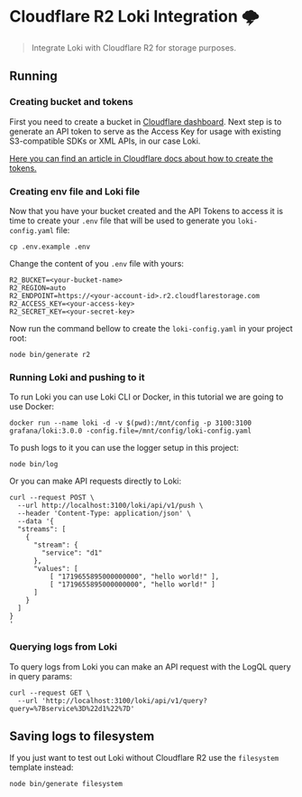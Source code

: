 # Cloudflare R2 Loki Integration 🌩️

> Integrate Loki with Cloudflare R2 for storage purposes.

## Running

### Creating bucket and tokens

First you need to create a bucket in [Cloudflare dashboard](https://dash.cloudflare.com/). Next step is to generate an API token to serve as the Access Key for usage with existing S3-compatible SDKs or XML APIs, in our case Loki.

[Here you can find an article in Cloudflare docs about how to create the tokens.](https://developers.cloudflare.com/r2/api/s3/tokens/)

### Creating env file and Loki file

Now that you have your bucket created and the API Tokens to access it is time to
create your `.env` file that will be used to generate you `loki-config.yaml` file:

```shell
cp .env.example .env
```

Change the content of you `.env` file with yours:

```shell
R2_BUCKET=<your-bucket-name>
R2_REGION=auto
R2_ENDPOINT=https://<your-account-id>.r2.cloudflarestorage.com
R2_ACCESS_KEY=<your-access-key>
R2_SECRET_KEY=<your-secret-key>
```

Now run the command bellow to create the `loki-config.yaml` in your project root:

```shell
node bin/generate r2
```

### Running Loki and pushing to it

To run Loki you can use Loki CLI or Docker, in this tutorial we are going to use Docker:

```shell
docker run --name loki -d -v $(pwd):/mnt/config -p 3100:3100 grafana/loki:3.0.0 -config.file=/mnt/config/loki-config.yaml
```

To push logs to it you can use the logger setup in this project:

```shell
node bin/log
```

Or you can make API requests directly to Loki:

```shell
curl --request POST \
  --url http://localhost:3100/loki/api/v1/push \
  --header 'Content-Type: application/json' \
  --data '{
  "streams": [
    {
      "stream": {
        "service": "d1"
      },
      "values": [
          [ "1719655895000000000", "hello world!" ],
          [ "1719655895000000000", "hello world!" ]
      ]
    }
  ]
}
'
```

### Querying logs from Loki

To query logs from Loki you can make an API request with the LogQL query in query params:

```shell
curl --request GET \
  --url 'http://localhost:3100/loki/api/v1/query?query=%7Bservice%3D%22d1%22%7D'
```

## Saving logs to filesystem

If you just want to test out Loki without Cloudflare R2 use the `filesystem` template instead:

```shell
node bin/generate filesystem
```
